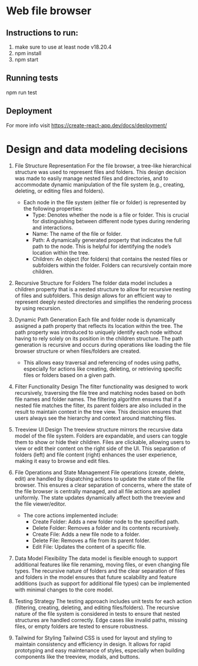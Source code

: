 # Web file browser
## Instructions to run:
1. make sure to use at least node v18.20.4
2. npm install
3. npm start

## Running tests
npm run test

## Deployment
For more info visit https://create-react-app.dev/docs/deployment/

# Design and data modeling decisions
1. File Structure Representation
For the file browser, a tree-like hierarchical structure was used to represent files and folders. This design decision was made to easily manage nested files and directories, and to accommodate dynamic manipulation of the file system (e.g., creating, deleting, or editing files and folders).

   - Each node in the file system (either file or folder) is represented by the following properties:
        - Type: Denotes whether the node is a file or folder. This is crucial for distinguishing between different node types during rendering and interactions.
        - Name: The name of the file or folder.
        - Path: A dynamically generated property that indicates the full path to the node. This is helpful for identifying the node’s location within the tree.
        - Children: An object (for folders) that contains the nested files or subfolders within the folder. Folders can recursively contain more children.

2. Recursive Structure for Folders
The folder data model includes a children property that is a nested structure to allow for recursive nesting of files and subfolders. This design allows for an efficient way to represent deeply nested directories and simplifies the rendering process by using recursion.

3. Dynamic Path Generation
Each file and folder node is dynamically assigned a path property that reflects its location within the tree. The path property was introduced to uniquely identify each node without having to rely solely on its position in the children structure. The path generation is recursive and occurs during operations like loading the file browser structure or when files/folders are created.

   - This allows easy traversal and referencing of nodes using paths, especially for actions like creating, deleting, or retrieving specific files or folders based on a given path.

4. Filter Functionality Design
The filter functionality was designed to work recursively, traversing the file tree and matching nodes based on both file names and folder names. The filtering algorithm ensures that if a nested file matches the filter, its parent folders are also included in the result to maintain context in the tree view. This decision ensures that users always see the hierarchy and context around matching files.

5. Treeview UI Design
The treeview structure mirrors the recursive data model of the file system. Folders are expandable, and users can toggle them to show or hide their children. Files are clickable, allowing users to view or edit their content on the right side of the UI. This separation of folders (left) and file content (right) enhances the user experience, making it easy to browse and edit files.

6. File Operations and State Management
File operations (create, delete, edit) are handled by dispatching actions to update the state of the file browser. This ensures a clear separation of concerns, where the state of the file browser is centrally managed, and all file actions are applied uniformly. The state updates dynamically affect both the treeview and the file viewer/editor.

   - The core actions implemented include:
      - Create Folder: Adds a new folder node to the specified path.
      - Delete Folder: Removes a folder and its contents recursively.
      - Create File: Adds a new file node to a folder.
      - Delete File: Removes a file from its parent folder.
      - Edit File: Updates the content of a specific file.

7. Data Model Flexibility
The data model is flexible enough to support additional features like file renaming, moving files, or even changing file types. The recursive nature of folders and the clear separation of files and folders in the model ensures that future scalability and feature additions (such as support for additional file types) can be implemented with minimal changes to the core model.

8. Testing Strategy
The testing approach includes unit tests for each action (filtering, creating, deleting, and editing files/folders). The recursive nature of the file system is considered in tests to ensure that nested structures are handled correctly. Edge cases like invalid paths, missing files, or empty folders are tested to ensure robustness.

9. Tailwind for Styling
Tailwind CSS is used for layout and styling to maintain consistency and efficiency in design. It allows for rapid prototyping and easy maintenance of styles, especially when building components like the treeview, modals, and buttons.

